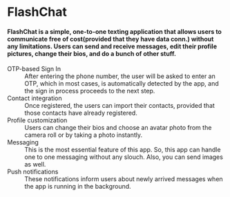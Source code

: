 # FlashChat

#### FlashChat is a simple, one-to-one texting application that allows users to communicate free of cost(provided that they have data conn.) without any limitations. Users can send and receive messages, edit their profile pictures, change their bios, and do a bunch of other stuff.

<dl>
<dt> OTP-based Sign In </dt>
<dd>After entering the phone number, the user will be asked to enter an OTP, which in most cases, is automatically detected by the app, and the sign in process proceeds to the next step.</dd>

<dt>Contact integration</dt>
<dd>Once registered, the users can import their contacts, provided that those contacts have already registered. </dd>

<dt>Profile customization</dt>
<dd>Users can change their bios and choose an avatar photo from the camera roll or by taking a photo instantly. </dd>

<dt>Messaging</dt>
<dd>This is the most essential feature of this app.
So, this app can handle one to one messaging without any slouch. Also, you can send images as well.</dd>

<dt>Push notifications</dt>
<dd>These notifications inform users about newly arrived messages when the app is running in the background.</dd>
</dl>



